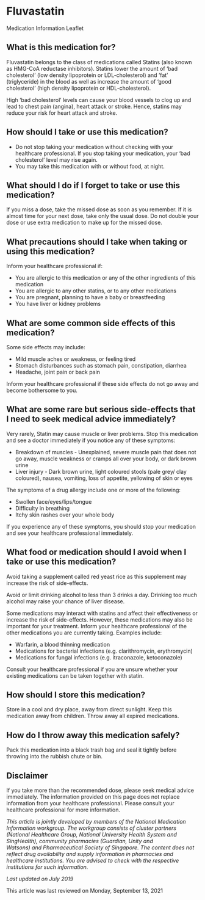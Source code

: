 # Fluvastatin

Medication Information Leaflet

What is this medication for?
----------------------------

Fluvastatin belongs to the class of medications called Statins (also known as HMG-CoA reductase inhibitors). Statins lower the amount of ‘bad cholesterol’ (low density lipoprotein or LDL-cholesterol) and ‘fat’ (triglyceride) in the blood as well as increase the amount of ‘good cholesterol’ (high density lipoprotein or HDL-cholesterol).

High ‘bad cholesterol’ levels can cause your blood vessels to clog up and lead to chest pain (angina), heart attack or stroke. Hence, statins may reduce your risk for heart attack and stroke.

How should I take or use this medication?
-----------------------------------------

* Do not stop taking your medication without checking with your healthcare professional. If you stop taking your medication, your ‘bad cholesterol’ level may rise again.
* You may take this medication with or without food, at night.

What should I do if I forget to take or use this medication?
------------------------------------------------------------

If you miss a dose, take the missed dose as soon as you remember. If it is almost time for your next dose, take only the usual dose. Do not double your dose or use extra medication to make up for the missed dose.

What precautions should I take when taking or using this medication?
--------------------------------------------------------------------

Inform your healthcare professional if:

* You are allergic to this medication or any of the other ingredients of this medication
* You are allergic to any other statins, or to any other medications
* You are pregnant, planning to have a baby or breastfeeding
* You have liver or kidney problems

What are some common side effects of this medication?
-----------------------------------------------------

Some side effects may include:

* Mild muscle aches or weakness, or feeling tired
* Stomach disturbances such as stomach pain, constipation, diarrhea
* Headache, joint pain or back pain

Inform your healthcare professional if these side effects do not go away and become bothersome to you.

What are some rare but serious side-effects that I need to seek medical advice immediately?
-------------------------------------------------------------------------------------------

Very rarely, Statin may cause muscle or liver problems. Stop this medication and see a doctor immediately if you notice any of these symptoms:

* Breakdown of muscles - Unexplained, severe muscle pain that does not go away, muscle weakness or cramps all over your body, or dark brown urine
* Liver injury - Dark brown urine, light coloured stools (pale grey/ clay coloured), nausea, vomiting, loss of appetite, yellowing of skin or eyes

The symptoms of a drug allergy include one or more of the following:

* Swollen face/eyes/lips/tongue
* Difficulty in breathing
* Itchy skin rashes over your whole body

If you experience any of these symptoms, you should stop your medication and see your healthcare professional immediately.

What food or medication should I avoid when I take or use this medication?
--------------------------------------------------------------------------

Avoid taking a supplement called red yeast rice as this supplement may increase the risk of side-effects.

Avoid or limit drinking alcohol to less than 3 drinks a day. Drinking too much alcohol may raise your chance of liver disease.

Some medications may interact with statins and affect their effectiveness or increase the risk of side-effects. However, these medications may also be important for your treatment. Inform your healthcare professional of the other medications you are currently taking. Examples include:

* Warfarin, a blood thinning medication
* Medications for bacterial infections (e.g. clarithromycin, erythromycin)
* Medications for fungal infections (e.g. itraconazole, ketoconazole)

Consult your healthcare professional if you are unsure whether your existing medications can be taken together with statin.

How should I store this medication?
-----------------------------------

Store in a cool and dry place, away from direct sunlight. Keep this medication away from children. Throw away all expired medications.

How do I throw away this medication safely?
-------------------------------------------

Pack this medication into a black trash bag and seal it tightly before throwing into the rubbish chute or bin.

Disclaimer
----------

If you take more than the recommended dose, please seek medical advice immediately. The information provided on this page does not replace information from your healthcare professional. Please consult your healthcare professional for more information.

*This article is jointly developed by members of the National Medication Information workgroup. The workgroup consists of cluster partners (National Healthcare Group, National University Health System and SingHealth), community pharmacies (Guardian, Unity and Watsons) and Pharmaceutical Society of Singapore. The content does not reflect drug availability and supply information in pharmacies and healthcare institutions. You are advised to check with the respective institutions for such information.*

*Last updated on July 2019*

This article was last reviewed on
Monday, September 13, 2021